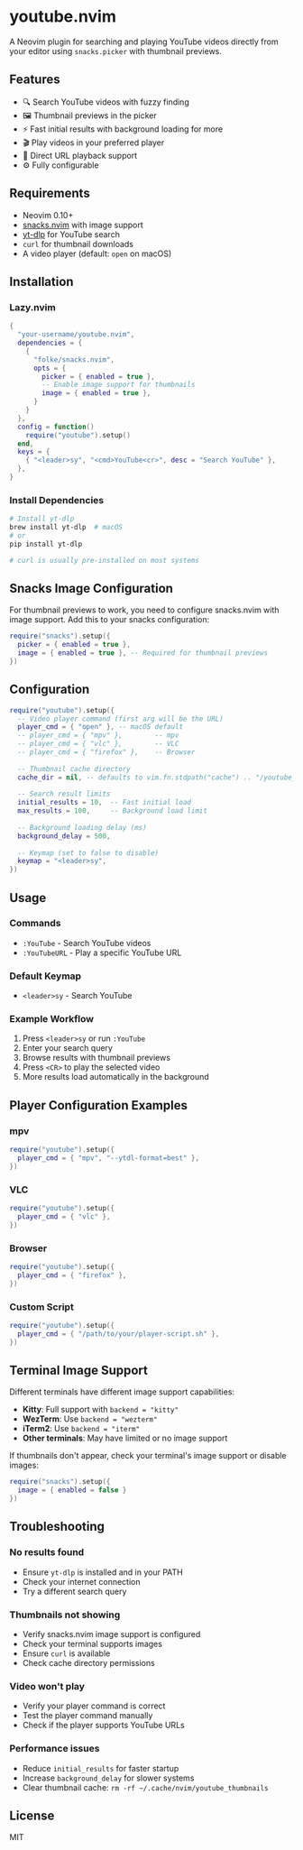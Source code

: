 # youtube.nvim

A Neovim plugin for searching and playing YouTube videos directly from your editor using `snacks.picker` with thumbnail previews.

## Features

- 🔍 Search YouTube videos with fuzzy finding
- 🖼️ Thumbnail previews in the picker
- ⚡ Fast initial results with background loading for more
- 🎬 Play videos in your preferred player
- 🔗 Direct URL playback support
- ⚙️ Fully configurable

## Requirements

- Neovim 0.10+
- [snacks.nvim](https://github.com/folke/snacks.nvim) with image support
- [yt-dlp](https://github.com/yt-dlp/yt-dlp) for YouTube search
- `curl` for thumbnail downloads
- A video player (default: `open` on macOS)

## Installation

### Lazy.nvim

```lua
{
  "your-username/youtube.nvim",
  dependencies = {
    {
      "folke/snacks.nvim",
      opts = {
        picker = { enabled = true },
        -- Enable image support for thumbnails
        image = { enabled = true },
      }
    }
  },
  config = function()
    require("youtube").setup()
  end,
  keys = {
    { "<leader>sy", "<cmd>YouTube<cr>", desc = "Search YouTube" },
  },
}
```

### Install Dependencies

```bash
# Install yt-dlp
brew install yt-dlp  # macOS
# or
pip install yt-dlp

# curl is usually pre-installed on most systems
```

## Snacks Image Configuration

For thumbnail previews to work, you need to configure snacks.nvim with image support. Add this to your snacks configuration:

```lua
require("snacks").setup({
  picker = { enabled = true },
  image = { enabled = true }, -- Required for thumbnail previews
})
```

## Configuration

```lua
require("youtube").setup({
  -- Video player command (first arg will be the URL)
  player_cmd = { "open" }, -- macOS default
  -- player_cmd = { "mpv" },        -- mpv
  -- player_cmd = { "vlc" },        -- VLC
  -- player_cmd = { "firefox" },    -- Browser
  
  -- Thumbnail cache directory
  cache_dir = nil, -- defaults to vim.fn.stdpath("cache") .. "/youtube_thumbnails"
  
  -- Search result limits
  initial_results = 10,  -- Fast initial load
  max_results = 100,     -- Background load limit
  
  -- Background loading delay (ms)
  background_delay = 500,
  
  -- Keymap (set to false to disable)
  keymap = "<leader>sy",
})
```

## Usage

### Commands

- `:YouTube` - Search YouTube videos
- `:YouTubeURL` - Play a specific YouTube URL

### Default Keymap

- `<leader>sy` - Search YouTube

### Example Workflow

1. Press `<leader>sy` or run `:YouTube`
2. Enter your search query
3. Browse results with thumbnail previews
4. Press `<CR>` to play the selected video
5. More results load automatically in the background

## Player Configuration Examples

### mpv
```lua
require("youtube").setup({
  player_cmd = { "mpv", "--ytdl-format=best" },
})
```

### VLC
```lua
require("youtube").setup({
  player_cmd = { "vlc" },
})
```

### Browser
```lua
require("youtube").setup({
  player_cmd = { "firefox" },
})
```

### Custom Script
```lua
require("youtube").setup({
  player_cmd = { "/path/to/your/player-script.sh" },
})
```

## Terminal Image Support

Different terminals have different image support capabilities:

- **Kitty**: Full support with `backend = "kitty"`
- **WezTerm**: Use `backend = "wezterm"`
- **iTerm2**: Use `backend = "iterm"`
- **Other terminals**: May have limited or no image support

If thumbnails don't appear, check your terminal's image support or disable images:

```lua
require("snacks").setup({
  image = { enabled = false }
})
```

## Troubleshooting

### No results found
- Ensure `yt-dlp` is installed and in your PATH
- Check your internet connection
- Try a different search query

### Thumbnails not showing
- Verify snacks.nvim image support is configured
- Check your terminal supports images
- Ensure `curl` is available
- Check cache directory permissions

### Video won't play
- Verify your player command is correct
- Test the player command manually
- Check if the player supports YouTube URLs

### Performance issues
- Reduce `initial_results` for faster startup
- Increase `background_delay` for slower systems
- Clear thumbnail cache: `rm -rf ~/.cache/nvim/youtube_thumbnails`

## License

MIT
